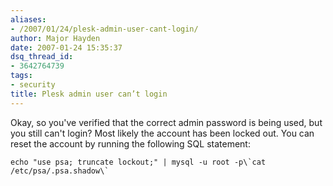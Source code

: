 ```yaml
---
aliases:
- /2007/01/24/plesk-admin-user-cant-login/
author: Major Hayden
date: 2007-01-24 15:35:37
dsq_thread_id:
- 3642764739
tags:
- security
title: Plesk admin user can’t login
---
```


Okay, so you've verified that the correct admin password is being used, but you still can't login? Most likely the account has been locked out. You can reset the account by running the following SQL statement:

```
echo "use psa; truncate lockout;" | mysql -u root -p\`cat /etc/psa/.psa.shadow\`
```